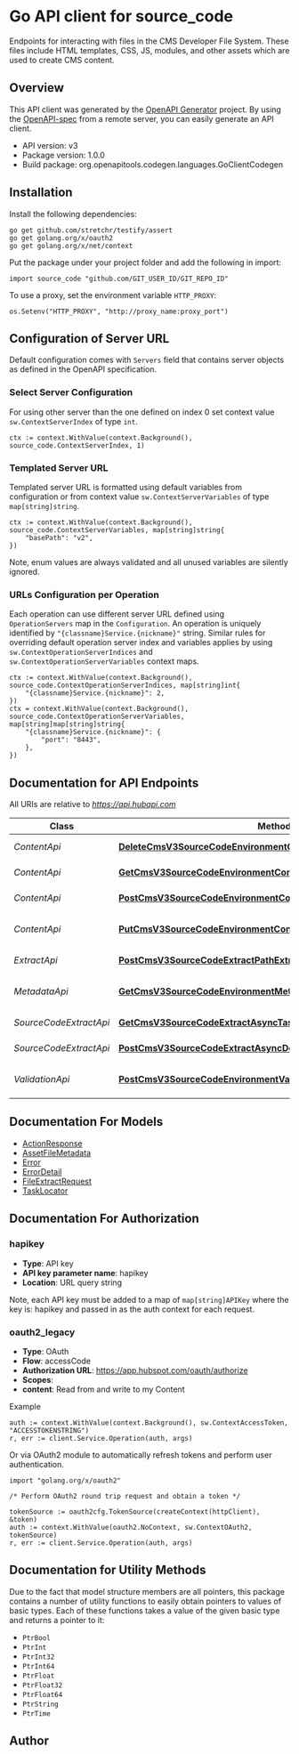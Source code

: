 # Go API client for source_code

Endpoints for interacting with files in the CMS Developer File System. These files include HTML templates, CSS, JS, modules, and other assets which are used to create CMS content.

## Overview
This API client was generated by the [OpenAPI Generator](https://openapi-generator.tech) project.  By using the [OpenAPI-spec](https://www.openapis.org/) from a remote server, you can easily generate an API client.

- API version: v3
- Package version: 1.0.0
- Build package: org.openapitools.codegen.languages.GoClientCodegen

## Installation

Install the following dependencies:

```shell
go get github.com/stretchr/testify/assert
go get golang.org/x/oauth2
go get golang.org/x/net/context
```

Put the package under your project folder and add the following in import:

```golang
import source_code "github.com/GIT_USER_ID/GIT_REPO_ID"
```

To use a proxy, set the environment variable `HTTP_PROXY`:

```golang
os.Setenv("HTTP_PROXY", "http://proxy_name:proxy_port")
```

## Configuration of Server URL

Default configuration comes with `Servers` field that contains server objects as defined in the OpenAPI specification.

### Select Server Configuration

For using other server than the one defined on index 0 set context value `sw.ContextServerIndex` of type `int`.

```golang
ctx := context.WithValue(context.Background(), source_code.ContextServerIndex, 1)
```

### Templated Server URL

Templated server URL is formatted using default variables from configuration or from context value `sw.ContextServerVariables` of type `map[string]string`.

```golang
ctx := context.WithValue(context.Background(), source_code.ContextServerVariables, map[string]string{
	"basePath": "v2",
})
```

Note, enum values are always validated and all unused variables are silently ignored.

### URLs Configuration per Operation

Each operation can use different server URL defined using `OperationServers` map in the `Configuration`.
An operation is uniquely identified by `"{classname}Service.{nickname}"` string.
Similar rules for overriding default operation server index and variables applies by using `sw.ContextOperationServerIndices` and `sw.ContextOperationServerVariables` context maps.

```
ctx := context.WithValue(context.Background(), source_code.ContextOperationServerIndices, map[string]int{
	"{classname}Service.{nickname}": 2,
})
ctx = context.WithValue(context.Background(), source_code.ContextOperationServerVariables, map[string]map[string]string{
	"{classname}Service.{nickname}": {
		"port": "8443",
	},
})
```

## Documentation for API Endpoints

All URIs are relative to *https://api.hubapi.com*

Class | Method | HTTP request | Description
------------ | ------------- | ------------- | -------------
*ContentApi* | [**DeleteCmsV3SourceCodeEnvironmentContentPathArchive**](docs/ContentApi.md#deletecmsv3sourcecodeenvironmentcontentpatharchive) | **Delete** /cms/v3/source-code/{environment}/content/{path} | Delete a file
*ContentApi* | [**GetCmsV3SourceCodeEnvironmentContentPathGet**](docs/ContentApi.md#getcmsv3sourcecodeenvironmentcontentpathget) | **Get** /cms/v3/source-code/{environment}/content/{path} | Download a file
*ContentApi* | [**PostCmsV3SourceCodeEnvironmentContentPathCreate**](docs/ContentApi.md#postcmsv3sourcecodeenvironmentcontentpathcreate) | **Post** /cms/v3/source-code/{environment}/content/{path} | Create a file
*ContentApi* | [**PutCmsV3SourceCodeEnvironmentContentPathReplace**](docs/ContentApi.md#putcmsv3sourcecodeenvironmentcontentpathreplace) | **Put** /cms/v3/source-code/{environment}/content/{path} | Create or update a file
*ExtractApi* | [**PostCmsV3SourceCodeExtractPathExtractByPath**](docs/ExtractApi.md#postcmsv3sourcecodeextractpathextractbypath) | **Post** /cms/v3/source-code/extract/{path} | Extracts a zip file
*MetadataApi* | [**GetCmsV3SourceCodeEnvironmentMetadataPathGet**](docs/MetadataApi.md#getcmsv3sourcecodeenvironmentmetadatapathget) | **Get** /cms/v3/source-code/{environment}/metadata/{path} | Get the metadata for a file
*SourceCodeExtractApi* | [**GetCmsV3SourceCodeExtractAsyncTasksTaskIdStatusGetAsyncStatus**](docs/SourceCodeExtractApi.md#getcmsv3sourcecodeextractasynctaskstaskidstatusgetasyncstatus) | **Get** /cms/v3/source-code/extract/async/tasks/{taskId}/status | 
*SourceCodeExtractApi* | [**PostCmsV3SourceCodeExtractAsyncDoAsync**](docs/SourceCodeExtractApi.md#postcmsv3sourcecodeextractasyncdoasync) | **Post** /cms/v3/source-code/extract/async | 
*ValidationApi* | [**PostCmsV3SourceCodeEnvironmentValidatePathDoValidate**](docs/ValidationApi.md#postcmsv3sourcecodeenvironmentvalidatepathdovalidate) | **Post** /cms/v3/source-code/{environment}/validate/{path} | Validate the contents of a file


## Documentation For Models

 - [ActionResponse](docs/ActionResponse.md)
 - [AssetFileMetadata](docs/AssetFileMetadata.md)
 - [Error](docs/Error.md)
 - [ErrorDetail](docs/ErrorDetail.md)
 - [FileExtractRequest](docs/FileExtractRequest.md)
 - [TaskLocator](docs/TaskLocator.md)


## Documentation For Authorization



### hapikey

- **Type**: API key
- **API key parameter name**: hapikey
- **Location**: URL query string

Note, each API key must be added to a map of `map[string]APIKey` where the key is: hapikey and passed in as the auth context for each request.


### oauth2_legacy


- **Type**: OAuth
- **Flow**: accessCode
- **Authorization URL**: https://app.hubspot.com/oauth/authorize
- **Scopes**: 
 - **content**: Read from and write to my Content

Example

```golang
auth := context.WithValue(context.Background(), sw.ContextAccessToken, "ACCESSTOKENSTRING")
r, err := client.Service.Operation(auth, args)
```

Or via OAuth2 module to automatically refresh tokens and perform user authentication.

```golang
import "golang.org/x/oauth2"

/* Perform OAuth2 round trip request and obtain a token */

tokenSource := oauth2cfg.TokenSource(createContext(httpClient), &token)
auth := context.WithValue(oauth2.NoContext, sw.ContextOAuth2, tokenSource)
r, err := client.Service.Operation(auth, args)
```


## Documentation for Utility Methods

Due to the fact that model structure members are all pointers, this package contains
a number of utility functions to easily obtain pointers to values of basic types.
Each of these functions takes a value of the given basic type and returns a pointer to it:

* `PtrBool`
* `PtrInt`
* `PtrInt32`
* `PtrInt64`
* `PtrFloat`
* `PtrFloat32`
* `PtrFloat64`
* `PtrString`
* `PtrTime`

## Author



